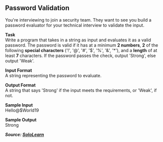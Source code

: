 ## Password Validation
You're interviewing to join a security team. They want to see you build a password evaluator for your technical interview to validate the input.
<br>

**Task**<br>
Write a program that takes in a string as input and evaluates it as a valid password. 
The password is valid if it has at a minimum **2 numbers**, 
**2** of the following **special characters** ('!', '@', '#', '$', '%', '&', '*'), and a **length** of at least **7** characters.
If the password passes the check, output 'Strong', else output 'Weak'.
<br>

**Input Format**<br>
A string representing the password to evaluate.
<br>

**Output Format**<br>
A string that says 'Strong' if the input meets the requirements, or 'Weak', if not.
<br>

**Sample Input**<br>
Hello@$World19
<br>

**Sample Output**<br>
Strong
<br>

***Source: [SoloLearn](https://www.sololearn.com/)***